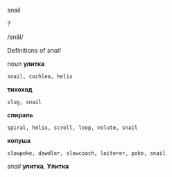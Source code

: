 snail

?

/snāl/

Definitions of _snail_

noun
**улитка**

    snail, cochlea, helix
**тихоход**

    slug, snail
**спираль**

    spiral, helix, scroll, loop, volute, snail
**копуша**

    slowpoke, dawdler, slowcoach, loiterer, poke, snail

_snail_
**улитка**, **Улитка**